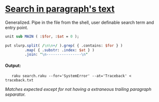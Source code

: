 [1]: https://rosettacode.org/wiki/Search_in_paragraph%27s_text

# [Search in paragraph's text][1]

Generalized. Pipe in the file from the shell, user definable search term and entry point.

```perl
unit sub MAIN ( :$for, :$at = 0 );
 
put slurp.split( /\n\n+/ ).grep( { .contains: $for } )
         .map( { .substr: .index: $at } )
         .join: "\n----------------\n"
```

#### Output:
```
   raku search.raku --for='SystemError' --at='Traceback' < traceback.txt
```


*Matches expected except for not having a extraneous trailing paragraph separator.*
